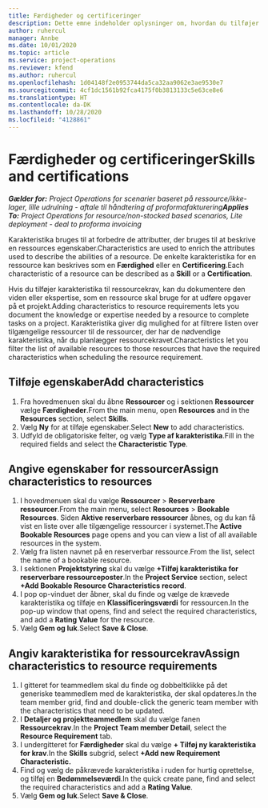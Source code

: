 ```yaml
---
title: Færdigheder og certificeringer
description: Dette emne indeholder oplysninger om, hvordan du tilføjer kvalifikations- og certificeringskarakteristika til ressourcer.
author: ruhercul
manager: Annbe
ms.date: 10/01/2020
ms.topic: article
ms.service: project-operations
ms.reviewer: kfend
ms.author: ruhercul
ms.openlocfilehash: 1d04148f2e0953744da5ca32aa9062e3ae9530e7
ms.sourcegitcommit: 4cf1dc1561b92fca4175f0b3813133c5e63ce8e6
ms.translationtype: HT
ms.contentlocale: da-DK
ms.lasthandoff: 10/28/2020
ms.locfileid: "4128861"
---
```

# <a name="skills-and-certifications"></a><span data-ttu-id="04a85-103">Færdigheder og certificeringer</span><span class="sxs-lookup"><span data-stu-id="04a85-103">Skills and certifications</span></span>
<span data-ttu-id="04a85-104">_**Gælder for:** Project Operations for scenarier baseret på ressource/ikke-lager, lille udrulning - aftale til håndtering af proformafakturering_</span><span class="sxs-lookup"><span data-stu-id="04a85-104">_**Applies To:** Project Operations for resource/non-stocked based scenarios, Lite deployment - deal to proforma invoicing_</span></span>

<span data-ttu-id="04a85-105">Karakteristika bruges til at forbedre de attributter, der bruges til at beskrive en ressources egenskaber.</span><span class="sxs-lookup"><span data-stu-id="04a85-105">Characteristics are used to enrich the attributes used to describe the abilities of a resource.</span></span> <span data-ttu-id="04a85-106">De enkelte karakteristika for en ressource kan beskrives som en **Færdighed** eller en **Certificering**.</span><span class="sxs-lookup"><span data-stu-id="04a85-106">Each characteristic of a resource can be described as a **Skill** or a **Certification**.</span></span>

<span data-ttu-id="04a85-107">Hvis du tilføjer karakteristika til ressourcekrav, kan du dokumentere den viden eller ekspertise, som en ressource skal bruge for at udføre opgaver på et projekt.</span><span class="sxs-lookup"><span data-stu-id="04a85-107">Adding characteristics to resource requirements lets you document the knowledge or expertise needed by a resource to complete tasks on a project.</span></span> <span data-ttu-id="04a85-108">Karakteristika giver dig mulighed for at filtrere listen over tilgængelige ressourcer til de ressourcer, der har de nødvendige karakteristika, når du planlægger ressourcekravet.</span><span class="sxs-lookup"><span data-stu-id="04a85-108">Characteristics let you filter the list of available resources to those resources that have the required characteristics when scheduling the resource requirement.</span></span>

## <a name="add-characteristics"></a><span data-ttu-id="04a85-109">Tilføje egenskaber</span><span class="sxs-lookup"><span data-stu-id="04a85-109">Add characteristics</span></span>

1. <span data-ttu-id="04a85-110">Fra hovedmenuen skal du åbne **Ressourcer** og i sektionen **Ressourcer** vælge **Færdigheder**.</span><span class="sxs-lookup"><span data-stu-id="04a85-110">From the main menu, open **Resources** and in the **Resources** section, select **Skills**.</span></span>
2. <span data-ttu-id="04a85-111">Vælg **Ny** for at tilføje egenskaber.</span><span class="sxs-lookup"><span data-stu-id="04a85-111">Select **New** to add characteristics.</span></span>
3. <span data-ttu-id="04a85-112">Udfyld de obligatoriske felter, og vælg **Type af karakteristika**.</span><span class="sxs-lookup"><span data-stu-id="04a85-112">Fill in the required fields and select the **Characteristic Type**.</span></span>

## <a name="assign-characteristics-to-resources"></a><span data-ttu-id="04a85-113">Angive egenskaber for ressourcer</span><span class="sxs-lookup"><span data-stu-id="04a85-113">Assign characteristics to resources</span></span>

1. <span data-ttu-id="04a85-114">I hovedmenuen skal du vælge **Ressourcer** > **Reserverbare ressourcer**.</span><span class="sxs-lookup"><span data-stu-id="04a85-114">From the main menu, select **Resources** > **Bookable Resources**.</span></span> <span data-ttu-id="04a85-115">Siden **Aktive reserverbare ressourcer** åbnes, og du kan få vist en liste over alle tilgængelige ressourcer i systemet.</span><span class="sxs-lookup"><span data-stu-id="04a85-115">The **Active Bookable Resources** page opens and you can view a list of all available resources in the system.</span></span>
2. <span data-ttu-id="04a85-116">Vælg fra listen navnet på en reserverbar ressource.</span><span class="sxs-lookup"><span data-stu-id="04a85-116">From the list, select the name of a bookable resource.</span></span>
3. <span data-ttu-id="04a85-117">I sektionen **Projektstyring** skal du vælge **+Tilføj karakteristika for reserverbare ressourceposter**.</span><span class="sxs-lookup"><span data-stu-id="04a85-117">In the **Project Service** section, select **+Add Bookable Resource Characteristics record**.</span></span>
4. <span data-ttu-id="04a85-118">I pop op-vinduet der åbner, skal du finde og vælge de krævede karakteristika og tilføje en **Klassificeringsværdi** for ressourcen.</span><span class="sxs-lookup"><span data-stu-id="04a85-118">In the pop-up window that opens, find and select the required characteristics, and add a **Rating Value** for the resource.</span></span>
5. <span data-ttu-id="04a85-119">Vælg **Gem og luk**.</span><span class="sxs-lookup"><span data-stu-id="04a85-119">Select **Save & Close**.</span></span>

## <a name="assign-characteristics-to-resource-requirements"></a><span data-ttu-id="04a85-120">Angiv karakteristika for ressourcekrav</span><span class="sxs-lookup"><span data-stu-id="04a85-120">Assign characteristics to resource requirements</span></span>

1. <span data-ttu-id="04a85-121">I gitteret for teammedlem skal du finde og dobbeltklikke på det generiske teammedlem med de karakteristika, der skal opdateres.</span><span class="sxs-lookup"><span data-stu-id="04a85-121">In the team member grid, find and double-click the generic team member with the characteristics that need to be updated.</span></span>
2. <span data-ttu-id="04a85-122">I **Detaljer og projektteammedlem** skal du vælge fanen **Ressourcekrav**.</span><span class="sxs-lookup"><span data-stu-id="04a85-122">In the **Project Team member Detail**, select the **Resource Requirement** tab.</span></span>
3. <span data-ttu-id="04a85-123">I undergitteret for **Færdigheder** skal du vælge **+ Tilføj ny karakteristika for krav**.</span><span class="sxs-lookup"><span data-stu-id="04a85-123">In the **Skills** subgrid, select **+Add new Requirement Characteristic.**</span></span>
4. <span data-ttu-id="04a85-124">Find og vælg de påkrævede karakteristika i ruden for hurtig oprettelse, og tilføj en **Bedømmelseværdi**.</span><span class="sxs-lookup"><span data-stu-id="04a85-124">In the quick create pane, find and select the required characteristics and add a **Rating Value**.</span></span>
5. <span data-ttu-id="04a85-125">Vælg **Gem og luk**.</span><span class="sxs-lookup"><span data-stu-id="04a85-125">Select **Save & Close**.</span></span>